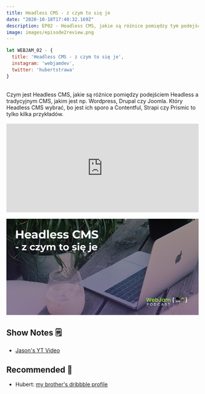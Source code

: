 ```yaml
---
title: Headless CMS - z czym to się je
date: "2020-10-18T17:40:32.169Z"
description: EP02 - Headless CMS, jakie są różnice pomiędzy tym podejściem a tradycyjnym CMS, jaki Headless CMS wybrać
image: images/episode2review.png
---
```


````javascript
let WEBJAM_02 - {
  title: 'Headless CMS - z czym to się je',
  instagram: 'webjamdev',
  twitter: 'hubertstrawa'
}
````

<br>
Czym jest Headless CMS, jakie są różnice pomiędzy podejściem Headless a tradycyjnym CMS, jakim jest np. Wordpress, Drupal czy Joomla. Który Headless CMS wybrać, bo jest ich sporo a Contentful, Strapi czy Prismic to tylko kilka przykładów. 
<br>

<br>
<iframe src="https://open.spotify.com/embed-podcast/episode/6iQlragsjOC2jaANZbed1u" width="100%" height="232" frameborder="0" allowtransparency="true" allow="encrypted-media"></iframe>

![Headless CMS Preview](images/episode2preview.png)


## Show Notes 🗒

- [Jason's YT Video](https://youtu.be/DH7I1xRrbxs)

## Recommended 🚀

- Hubert: [my brother's dribbble profile](https://dribbble.com/kubastrawa)